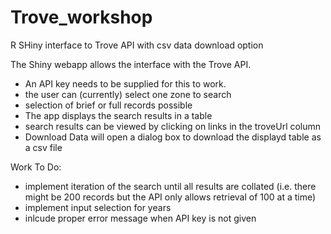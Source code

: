 # Trove_workshop
R SHiny interface to Trove API with csv data download option

The Shiny webapp allows the interface with the Trove API.
- An API key needs to be supplied for this to work.
- the user can (currently) select one zone to search
- selection of brief or full records possible
- The app displays the search results in a table
- search results can be viewed by clicking on links in the troveUrl column
- Download Data will open a dialog box to download the displayd table as a csv file

Work To Do:
- implement iteration of the search until all results are collated (i.e. there might be 200 records but the API only allows retrieval of 100 at a time)
- implement input selection for years
- inlcude proper error message when API key is not given

